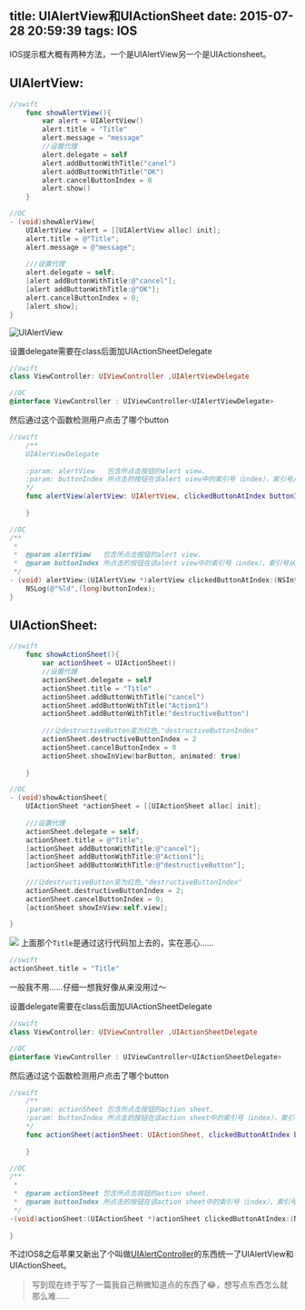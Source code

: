 title: UIAlertView和UIActionSheet
date: 2015-07-28 20:59:39
tags: IOS
---
IOS提示框大概有两种方法，一个是UIAlertView另一个是UIActionsheet。

<!--more-->

## UIAlertView:

~~~swift
//swift
    func showAlertView(){
        var alert = UIAlertView()
        alert.title = "Title"
        alert.message = "message"
        //设置代理
        alert.delegate = self
        alert.addButtonWithTitle("canel")
        alert.addButtonWithTitle("OK")
        alert.cancelButtonIndex = 0
        alert.show()
    }
~~~

~~~objectivec
//OC
- (void)showAlerView{
    UIAlertView *alert = [[UIAlertView alloc] init];
    alert.title = @"Title";
    alert.message = @"message";
    
    ///设置代理
    alert.delegate = self;
    [alert addButtonWithTitle:@"cancel"];
    [alert addButtonWithTitle:@"OK"];
    alert.cancelButtonIndex = 0;
    [alert show];
}
~~~

![UIAlertView](http://7xkfbb.com1.z0.glb.clouddn.com/15-7-28/81705118.jpg)

设置delegate需要在class后面加UIActionSheetDelegate

~~~swift
//swift
class ViewController: UIViewController ,UIAlertViewDelegate
~~~

~~~objectivec
//OC
@interface ViewController : UIViewController<UIAlertViewDelegate>
~~~

然后通过这个函数检测用户点击了哪个button

~~~swift
//swift
    /**
    UIAlerViewDelegate
    
    :param: alertView   包含所点击按钮的alert view.
    :param: buttonIndex 所点击的按钮在该alert view中的索引号（index），索引号从0开始
    */
    func alertView(alertView: UIAlertView, clickedButtonAtIndex buttonIndex: Int) {
        
    }
~~~

~~~objectivec
//OC
/**
 *
 *  @param alertView   包含所点击按钮的alert view.
 *  @param buttonIndex 所点击的按钮在该alert view中的索引号（index），索引号从0开始
 */
- (void) alertView:(UIAlertView *)alertView clickedButtonAtIndex:(NSInteger)buttonIndex{
    NSLog(@"%ld",(long)buttonIndex);
}
~~~


## UIActionSheet:

~~~swift
//swift
    func showActionSheet(){
        var actionSheet = UIActionSheet()
        //设置代理
        actionSheet.delegate = self
        actionSheet.title = "Title"
        actionSheet.addButtonWithTitle("cancel")
        actionSheet.addButtonWithTitle("Action1")
        actionSheet.addButtonWithTitle("destructiveButton")
        
        ///让destructiveButton变为红色,"destructiveButtonIndex"
        actionSheet.destructiveButtonIndex = 2
        actionSheet.cancelButtonIndex = 0
        actionSheet.showInView(barButton, animated: true)
        
    }
~~~

~~~objectivec
//OC
- (void)showActionSheet{
    UIActionSheet *actionSheet = [[UIActionSheet alloc] init];
    
    ///设置代理
    actionSheet.delegate = self;
    actionSheet.title = @"Title";
    [actionSheet addButtonWithTitle:@"cancel"];
    [actionSheet addButtonWithTitle:@"Action1"];
    [actionSheet addButtonWithTitle:@"destructiveButton"];
    
    ///让destructiveButton变为红色,"destructiveButtonIndex"
    actionSheet.destructiveButtonIndex = 2;
    actionSheet.cancelButtonIndex = 0;
    [actionSheet showInView:self.view];
    
}
~~~

![](http://7xkfbb.com1.z0.glb.clouddn.com/15-7-28/93972059.jpg)
上面那个`Title`是通过这行代码加上去的，实在恶心……

~~~swift
//swift
actionSheet.title = "Title"
~~~
一般我不用……仔细一想我好像从来没用过～

设置delegate需要在class后面加UIActionSheetDelegate

~~~swift
//swift
class ViewController: UIViewController ,UIActionSheetDelegate
~~~

~~~objectivec
//OC
@interface ViewController : UIViewController<UIActionSheetDelegate>
~~~

然后通过这个函数检测用户点击了哪个button

~~~swift
//swift
    /**
    :param: actionSheet 包含所点击按钮的action sheet.
    :param: buttonIndex 所点击的按钮在该action sheet中的索引号（index），索引号从0开始
    */
    func actionSheet(actionSheet: UIActionSheet, clickedButtonAtIndex buttonIndex: Int) {
        
    }
~~~

~~~objectivec
//OC
/**
 *
 *  @param actionSheet 包含所点击按钮的action sheet.
 *  @param buttonIndex 所点击的按钮在该action sheet中的索引号（index），索引号从0开始
 */
-(void)actionSheet:(UIActionSheet *)actionSheet clickedButtonAtIndex:(NSInteger)buttonIndex{
    
}
~~~
不过IOS8之后苹果又新出了个叫做[UIAlertController]()的东西统一了UIAlertView和UIActionSheet。


>写到现在终于写了一篇我自己稍微知道点的东西了😂，想写点东西怎么就那么难……